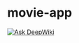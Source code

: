 # movie-app

[![Ask DeepWiki](https://deepwiki.com/badge.svg)](https://deepwiki.com/Gerardo-Cabrera/movie-app)
